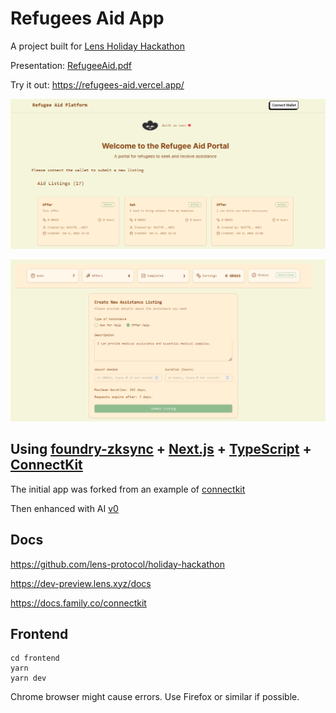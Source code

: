 # Refugees Aid App

A project built for [Lens Holiday Hackathon](https://www.lens.xyz/news/lens-holiday-hackathon)

Presentation: [RefugeeAid.pdf](RefugeeAid.pdf)

Try it out: https://refugees-aid.vercel.app/

![Screenshot](./screenshot.png?raw=true "Screenshot")

![Screenshot2](./screenshot2.png?raw=true "Screenshot2")

## Using [foundry-zksync](https://github.com/matter-labs/foundry-zksync) + [Next.js](https://nextjs.org/) + [TypeScript](https://www.typescriptlang.org/) + [ConnectKit](https://github.com/family/connectkit)

The initial app was forked from an example of [connectkit](https://github.com/family/connectkit/tree/main/examples/nextjs-app)

Then enhanced with AI [v0](https://v0.dev/chat) 


## Docs

https://github.com/lens-protocol/holiday-hackathon

https://dev-preview.lens.xyz/docs

https://docs.family.co/connectkit


## Frontend

```shell
cd frontend
yarn
yarn dev
```

Chrome browser might cause errors. Use Firefox or similar if possible.
